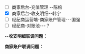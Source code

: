 - [ ] 商家后台-充值管理 --陈榕
- [x] 商家后台-收支明细--韩宇
- [ ] 经纪商运营端-商家账户管理---国强
- [ ] 经纪商-对账池---？

**--收支明细联调问题：**

**商家账户联调问题：**
